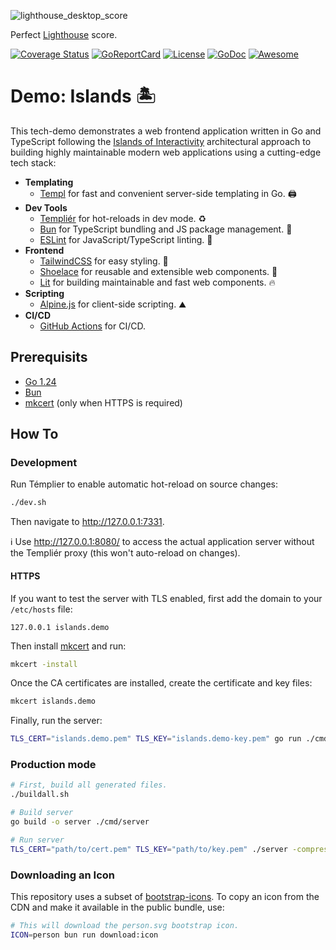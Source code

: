![lighthouse_desktop_score](https://github.com/user-attachments/assets/5ccea4f9-8040-4a09-8d78-8a235f3715d8)

Perfect [Lighthouse](https://developer.chrome.com/docs/lighthouse) score.

[![Coverage Status](https://coveralls.io/repos/github/romshark/demo-islands/badge.svg?branch=main)](https://coveralls.io/github/romshark/demo-islands?branch=main)
[![GoReportCard](https://goreportcard.com/badge/github.com/romshark/demo-islands)](https://goreportcard.com/report/github.com/romshark/demo-islands)
[![License](https://img.shields.io/github/license/romshark/demo-islands)](https://github.com/romshark/demo-islands?tab=MIT-1-ov-file#readme)
[![GoDoc](https://godoc.org/github.com/romshark/demo-islands?status.svg)](https://pkg.go.dev/github.com/romshark/demo-islands)
[![Awesome](https://awesome.re/badge.svg)](https://github.com/templ-go/awesome-templ)

# Demo: Islands 🏝️

This tech-demo demonstrates a web frontend application written in Go and TypeScript
following the
[Islands of Interactivity](https://www.patterns.dev/vanilla/islands-architecture/)
architectural approach to building highly maintainable modern web applications using
a cutting-edge tech stack:

- **Templating**
  - [Templ](https://github.com/a-h/templ) for fast and convenient
    server-side templating in Go. 🖨️
- **Dev Tools**
  - [Templiér](https://github.com/romshark/templier) for hot-reloads in dev mode. ♻️
  - [Bun](https://bun.sh/) for TypeScript bundling and JS package management. 🍞
  - [ESLint](https://eslint.org/) for JavaScript/TypeScript linting. 🔎
- **Frontend**
  - [TailwindCSS](https://tailwindcss.com/) for easy styling. 💅
  - [Shoelace](https://shoelace.style/) for reusable and extensible web components. 👟
  - [Lit](https://lit.dev/) for building maintainable and fast web components. 🔥
- **Scripting**
  - [Alpine.js](https://alpinejs.dev/) for client-side scripting. ⛰️
- **CI/CD**
  - [GitHub Actions](https://github.com/features/actions) for CI/CD.

## Prerequisits

- [Go 1.24](https://go.dev/doc/install)
- [Bun](https://bun.sh/)
- [mkcert](https://github.com/FiloSottile/mkcert) (only when HTTPS is required)

## How To

### Development

Run Témplier to enable automatic hot-reload on source changes:

```sh
./dev.sh
```

Then navigate to http://127.0.0.1:7331.

ℹ️ Use http://127.0.0.1:8080/ to access the actual application server without
the Templiér proxy (this won't auto-reload on changes).

#### HTTPS

If you want to test the server with TLS enabled,
first add the domain to your `/etc/hosts` file:

```
127.0.0.1 islands.demo
```

Then install [mkcert](https://github.com/FiloSottile/mkcert) and run:

```sh
mkcert -install
```

Once the CA certificates are installed, create the certificate and key files:

```sh
mkcert islands.demo
```

Finally, run the server:

```sh
TLS_CERT="islands.demo.pem" TLS_KEY="islands.demo-key.pem" go run ./cmd/server -host islands.demo:8080
```

### Production mode

```sh
# First, build all generated files.
./buildall.sh

# Build server
go build -o server ./cmd/server

# Run server
TLS_CERT="path/to/cert.pem" TLS_KEY="path/to/key.pem" ./server -compress -host hostaddr
```

### Downloading an Icon

This repository uses a subset of
[bootstrap-icons](https://cdn.jsdelivr.net/npm/bootstrap-icons@1.11.3/icons/).
To copy an icon from the CDN and make it available in the public bundle,
use:

```sh
# This will download the person.svg bootstrap icon.
ICON=person bun run download:icon
```
